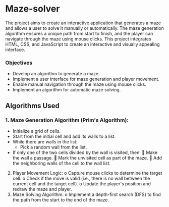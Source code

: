 # Maze-solver

The project aims to create an interactive application that generates a maze and allows a user to solve it manually or automatically. The maze generation algorithm ensures a unique path from start to finish, and the player can navigate through the maze using mouse clicks. This project integrates HTML, CSS, and JavaScript to create an interactive and visually appealing interface.

### Objectives
*	Develop an algorithm to generate a maze.
*	Implement a user interface for maze generation and player movement.
*	Enable manual navigation through the maze using mouse clicks.
*	Implement an algorithm for automatic maze solving.
  
## Algorithms Used
### 1.	Maze Generation Algorithm (Prim's Algorithm):
*	Initialize a grid of cells.
*	Start from the initial cell and add its walls to a list.
*	While there are walls in the list:
    * Pick a random wall from the list.
  * If only one of the two cells divided by the wall is visited, then:
	Make the wall a passage.
	Mark the unvisited cell as part of the maze.
	Add the neighboring walls of the cell to the wall list.
2.	Player Movement Logic:
o	Capture mouse clicks to determine the target cell.
o	Check if the move is valid (i.e., there is no wall between the current cell and the target cell).
o	Update the player's position and redraw the maze and player.
3.	Maze Solving Algorithm:
o	Implement a depth-first search (DFS) to find the path from the start to the end of the maze.
